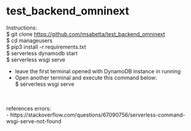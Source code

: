 # test_backend_omninext
Instructions: <br />
$ git clone https://github.com/msabetta/test_backend_omninext <br />
$ cd manageusers <br />
$ pip3 install -r requirements.txt <br />
$ serverless dynamodb start <br />
$ serverless wsgi serve <br />
- leave the first terminal opened with DynamoDB instance in running <br />
- Open another terminal and execute this command below: <br />
$ serverless wsgi serve <br />
<br />
<br />
references errors: <br />
- https://stackoverflow.com/questions/67090756/serverless-command-wsgi-serve-not-found <br />
